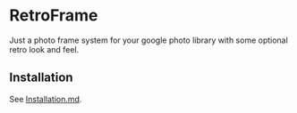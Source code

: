 # RetroFrame
Just a photo frame system for your google photo library with some optional retro look and feel.

## Installation
See [Installation.md](https://github.com/SR3u/gphotorepo/blob/master/documentation/Installation.md).
